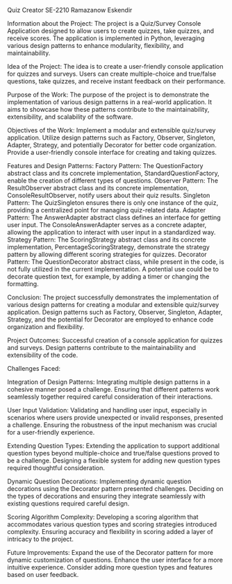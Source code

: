 Quiz Creator
SE-2210
Ramazanow Eskendir

Information about the Project:
The project is a Quiz/Survey Console Application designed to allow users to create quizzes, take quizzes, and receive scores. The application is implemented in Python, leveraging various design patterns to enhance modularity, flexibility, and maintainability.

Idea of the Project:
The idea is to create a user-friendly console application for quizzes and surveys. Users can create multiple-choice and true/false questions, take quizzes, and receive instant feedback on their performance.

Purpose of the Work:
The purpose of the project is to demonstrate the implementation of various design patterns in a real-world application. It aims to showcase how these patterns contribute to the maintainability, extensibility, and scalability of the software.

Objectives of the Work:
Implement a modular and extensible quiz/survey application.
Utilize design patterns such as Factory, Observer, Singleton, Adapter, Strategy, and potentially Decorator for better code organization.
Provide a user-friendly console interface for creating and taking quizzes.

Features and Design Patterns:
Factory Pattern: The QuestionFactory abstract class and its concrete implementation, StandardQuestionFactory, enable the creation of different types of questions.
Observer Pattern: The ResultObserver abstract class and its concrete implementation, ConsoleResultObserver, notify users about their quiz results.
Singleton Pattern: The QuizSingleton ensures there is only one instance of the quiz, providing a centralized point for managing quiz-related data.
Adapter Pattern: The AnswerAdapter abstract class defines an interface for getting user input. The ConsoleAnswerAdapter serves as a concrete adapter, allowing the application to interact with user input in a standardized way.
Strategy Pattern: The ScoringStrategy abstract class and its concrete implementation, PercentageScoringStrategy, demonstrate the strategy pattern by allowing different scoring strategies for quizzes.
Decorator Pattern: The QuestionDecorator abstract class, while present in the code, is not fully utilized in the current implementation. A potential use could be to decorate question text, for example, by adding a timer or changing the formatting.

Conclusion:
The project successfully demonstrates the implementation of various design patterns for creating a modular and extensible quiz/survey application.
Design patterns such as Factory, Observer, Singleton, Adapter, Strategy, and the potential for Decorator are employed to enhance code organization and flexibility.

Project Outcomes:
Successful creation of a console application for quizzes and surveys.
Design patterns contribute to the maintainability and extensibility of the code.

Challenges Faced:

Integration of Design Patterns:
Integrating multiple design patterns in a cohesive manner posed a challenge. Ensuring that different patterns work seamlessly together required careful consideration of their interactions.

User Input Validation:
Validating and handling user input, especially in scenarios where users provide unexpected or invalid responses, presented a challenge. Ensuring the robustness of the input mechanism was crucial for a user-friendly experience.

Extending Question Types:
Extending the application to support additional question types beyond multiple-choice and true/false questions proved to be a challenge. Designing a flexible system for adding new question types required thoughtful consideration.

Dynamic Question Decorations:
Implementing dynamic question decorations using the Decorator pattern presented challenges. Deciding on the types of decorations and ensuring they integrate seamlessly with existing questions required careful design.

Scoring Algorithm Complexity:
Developing a scoring algorithm that accommodates various question types and scoring strategies introduced complexity. Ensuring accuracy and flexibility in scoring added a layer of intricacy to the project.

Future Improvements:
Expand the use of the Decorator pattern for more dynamic customization of questions.
Enhance the user interface for a more intuitive experience.
Consider adding more question types and features based on user feedback.
